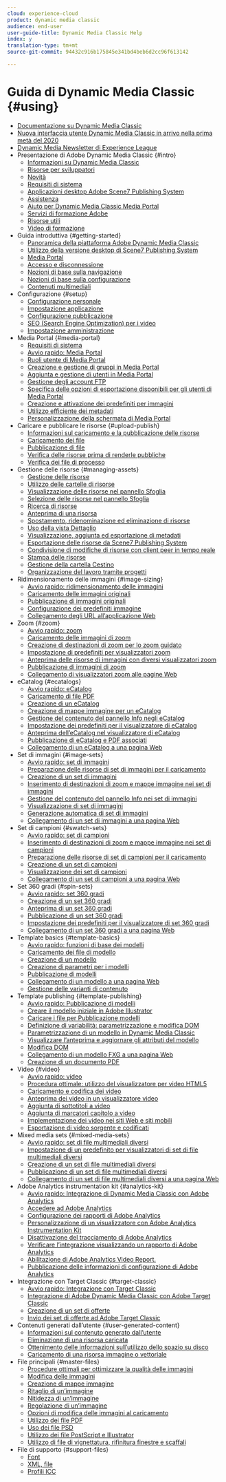 ```yaml
---
cloud: experience-cloud
product: dynamic media classic
audience: end-user
user-guide-title: Dynamic Media Classic Help
index: y
translation-type: tm+mt
source-git-commit: 94432c916b175845e341bd4beb6d2cc96f613142

---
```



# Guida di Dynamic Media Classic {#using}

+ [Documentazione su Dynamic Media Classic](home.md)
+ [Nuova interfaccia utente Dynamic Media Classic in arrivo nella prima metà del 2020](new-ui-2020.md)
+ [Dynamic Media Newsletter di Experience League](dynamic-media-newsletter.md)
+ Presentazione di Adobe Dynamic Media Classic {#intro}
   + [Informazioni su Dynamic Media Classic](introduction.md)
   + [Risorse per sviluppatori](developer-resources.md)
   + [Novità](whats-new.md)
   + [Requisiti di sistema](system-requirements.md)
   + [Applicazioni desktop Adobe Scene7 Publishing System](scene7-publishing-system-desktop-applications.md)
   + [Assistenza](support.md)
   + [Aiuto per Dynamic Media Classic Media Portal](help-scene7-media-portal.md)
   + [Servizi di formazione Adobe](training-services.md)
   + [Risorse utili](popular-resources.md)
   + [Video di formazione](training-videos.md)
+ Guida introduttiva {#getting-started}
   + [Panoramica della piattaforma Adobe Dynamic Media Classic](scene7-platform-overview.md)
   + [Utilizzo della versione desktop di Scene7 Publishing System](using-scene7-publishing-system-desktop.md)
   + [Media Portal](media-portal.md)
   + [Accesso e disconnessione](signing-out.md)
   + [Nozioni di base sulla navigazione](navigation-basics.md)
   + [Nozioni di base sulla configurazione](setup-basics.md)
   + [Contenuti multimediali](rich-media.md)
+ Configurazione {#setup}
   + [Configurazione personale](personal-setup.md)
   + [Impostazione applicazione](application-setup.md)
   + [Configurazione pubblicazione](publish-setup.md)
   + [SEO (Search Engine Optimization) per i video](video-seo-search-engine-optimization.md)
   + [Impostazione amministrazione](administration-setup.md)
+ Media Portal {#media-portal}
   + [Requisiti di sistema](system-requirements-1.md)
   + [Avvio rapido: Media Portal](quick-start-media-portal-administration.md)
   + [Ruoli utente di Media Portal](media-portal-user-roles.md)
   + [Creazione e gestione di gruppi in Media Portal ](creating-media-portal-groups.md)
   + [Aggiunta e gestione di utenti in Media Portal](adding-media-portal-users.md)
   + [Gestione degli account FTP](ftp-accounts.md)
   + [Specifica delle opzioni di esportazione disponibili per gli utenti di Media Portal](specifying-export-options-available-media.md)
   + [Creazione e attivazione dei predefiniti per immagini](creating-enabling-image-presets.md)
   + [Utilizzo efficiente dei metadati](making-efficient-metadata.md)
   + [Personalizzazione della schermata di Media Portal](customizing-media-portal-screen.md)
+ Caricare e pubblicare le risorse {#upload-publish}
   + [Informazioni sul caricamento e la pubblicazione delle risorse](about-asset-upload-publish.md)
   + [Caricamento dei file](uploading-files.md)
   + [Pubblicazione di file ](publishing-files.md)
   + [Verifica delle risorse prima di renderle pubbliche](testing-assets-making-them-public.md)
   + [Verifica dei file di processo](checking-job-files.md)
+ Gestione delle risorse {#managing-assets}
   + [Gestione delle risorse](about-managing-assets.md)
   + [Utilizzo delle cartelle di risorse](asset-folders.md)
   + [Visualizzazione delle risorse nel pannello Sfoglia](viewing-assets-browse-panel.md)
   + [Selezione delle risorse nel pannello Sfoglia](selecting-assets-browse-panel.md)
   + [Ricerca di risorse](searching-assets.md)
   + [Anteprima di una risorsa](previewing-asset.md)
   + [Spostamento, ridenominazione ed eliminazione di risorse](moving-renaming-deleting-assets.md)
   + [Uso della vista Dettaglio ](detail-view.md)
   + [Visualizzazione, aggiunta ed esportazione di metadati](viewing-adding-exporting-metadata.md)
   + [Esportazione delle risorse da Scene7 Publishing System](exporting-assets-scene7-publishing-system.md)
   + [Condivisione di modifiche di risorse con client peer in tempo reale](sharing-asset-changes-peers-real.md)
   + [Stampa delle risorse](printing-assets.md)
   + [Gestione della cartella Cestino](trash-folder.md)
   + [Organizzazione del lavoro tramite progetti](organizing-projects.md)
+ Ridimensionamento delle immagini {#image-sizing}
   + [Avvio rapido: ridimensionamento delle immagini](quick-start-image-sizing.md)
   + [Caricamento delle immagini originali](uploading-master-images.md)
   + [Pubblicazione di immagini originali](publishing-master-images.md)
   + [Configurazione dei predefiniti immagine](setting-image-presets.md)
   + [Collegamento degli URL all’applicazione Web](linking-urls-web-application.md)
+ Zoom {#zoom}
   + [Avvio rapido: zoom](quick-start-zoom.md)
   + [Caricamento delle immagini di zoom](uploading-zoom-images.md)
   + [Creazione di destinazioni di zoom per lo zoom guidato](creating-zoom-targets-guided-zoom.md)
   + [Impostazione di predefiniti per visualizzatori zoom](setting-zoom-viewer-presets.md)
   + [Anteprima delle risorse di immagini con diversi visualizzatori zoom](previewing-image-assets-different-zoom.md)
   + [Pubblicazione di immagini di zoom](publishing-zoom-images.md)
   + [Collegamento di visualizzatori zoom alle pagine Web](linking-zoom-viewers-web-pages.md)
+ eCatalog {#ecatalogs}
   + [Avvio rapido: eCatalog](quick-start-ecatalog.md)
   + [Caricamento di file PDF](uploading-pdf-files.md)
   + [Creazione di un eCatalog](creating-ecatalog.md)
   + [Creazione di mappe immagine per un eCatalog](creating-ecatalog-image-maps.md)
   + [Gestione del contenuto del pannello Info negli eCatalog](info-panel-content.md)
   + [Impostazione dei predefiniti per il visualizzatore di eCatalog](setting-ecatalog-viewer-presets.md)
   + [Anteprima dell’eCatalog nel visualizzatore di eCatalog](previewing-ecatalogs-ecatalog-viewer.md)
   + [Pubblicazione di eCatalog e PDF associati](publishing-ecatalogs-associated-pdfs.md)
   + [Collegamento di un eCatalog a una pagina Web](linking-ecatalog-web-page.md)
+ Set di immagini {#image-sets}
   + [Avvio rapido: set di immagini](quick-start-image-sets.md)
   + [Preparazione delle risorse di set di immagini per il caricamento](preparing-image-set-assets-upload.md)
   + [Creazione di un set di immagini](creating-image-set.md)
   + [Inserimento di destinazioni di zoom e mappe immagine nei set di immagini](including-zoom-targets-image-maps.md)
   + [Gestione del contenuto del pannello Info nei set di immagini](info-panel-content-1.md)
   + [Visualizzazione di set di immagini](viewing-image-sets.md)
   + [Generazione automatica di set di immagini](automated-image-set-generation.md)
   + [Collegamento di un set di immagini a una pagina Web](linking-image-set-web-page.md)
+ Set di campioni {#swatch-sets}
   + [Avvio rapido: set di campioni](quick-start-swatch-sets.md)
   + [Inserimento di destinazioni di zoom e mappe immagine nei set di campioni](including-zoom-targets-image-maps-1.md)
   + [Preparazione delle risorse di set di campioni per il caricamento](preparing-swatch-set-assets-upload.md)
   + [Creazione di un set di campioni](creating-swatch-set.md)
   + [Visualizzazione dei set di campioni](viewing-swatch-sets.md)
   + [Collegamento di un set di campioni a una pagina Web](linking-swatch-set-web-page.md)
+ Set 360 gradi {#spin-sets}
   + [Avvio rapido: set 360 gradi](quick-start-spin-sets.md)
   + [Creazione di un set 360 gradi](creating-spin-set.md)
   + [Anteprima di un set 360 gradi](previewing-spin-set.md)
   + [Pubblicazione di un set 360 gradi](publishing-spin-set.md)
   + [Impostazione dei predefiniti per il visualizzatore di set 360 gradi](setting-spin-set-viewer-presets.md)
   + [Collegamento di un set 360 gradi a una pagina Web](linking-spin-set-web-page.md)
+ Template basics {#template-basics}
   + [Avvio rapido: funzioni di base dei modelli](quick-start-template-basics.md)
   + [Caricamento dei file di modello](uploading-template-files.md)
   + [Creazione di un modello](creating-template.md)
   + [Creazione di parametri per i modelli](creating-template-parameters.md)
   + [Pubblicazione di modelli](publishing-templates.md)
   + [Collegamento di un modello a una pagina Web](linking-template-web-page.md)
   + [Gestione delle varianti di contenuto](content-variations.md)
+ Template publishing {#template-publishing}
   + [Avvio rapido: Pubblicazione di modelli](quick-start-template-publishing.md)
   + [Creare il modello iniziale in Adobe Illustrator](create-initial-template-illustrator.md)
   + [Caricare i file per Pubblicazione modelli](upload-files-template-publishing.md)
   + [Definizione di variabilità: parametrizzazione e modifica DOM](defining-variability-parameterization-versus-dom.md)
   + [Parametrizzazione di un modello in Dynamic Media Classic](parameterizing-template-scene7.md)
   + [Visualizzare l’anteprima e aggiornare gli attributi del modello](preview-update-template-attributes.md)
   + [Modifica DOM](dom-manipulation.md)
   + [Collegamento di un modello FXG a una pagina Web](linking-fxg-template-web-page.md)
   + [Creazione di un documento PDF](creating-pdf-document.md)
+ Video {#video}
   + [Avvio rapido: video](quick-start-video.md)
   + [Procedura ottimale: utilizzo del visualizzatore per video HTML5](best-practice-using-html5-video.md)
   + [Caricamento e codifica dei video](uploading-encoding-videos.md)
   + [Anteprima dei video in un visualizzatore video](previewing-videos-video-viewer.md)
   + [Aggiunta di sottotitoli a video](adding-captions-video.md)
   + [Aggiunta di marcatori capitolo a video](adding-chapter-markers-video.md)
   + [Implementazione dei video nei siti Web e siti mobili](deploying-video-websites-mobile-sites.md)
   + [Esportazione di video sorgente e codificati](exporting-source-encoded-videos.md)
+ Mixed media sets {#mixed-media-sets}
   + [Avvio rapido: set di file multimediali diversi](quick-start-mixed-media-sets.md)
   + [Impostazione di un predefinito per visualizzatori di set di file multimediali diversi](setting-mixed-media-set-viewer.md)
   + [Creazione di un set di file multimediali diversi](creating-mixed-media-set.md)
   + [Pubblicazione di un set di file multimediali diversi](publishing-mixed-media-set.md)
   + [Collegamento di un set di file multimediali diversi a una pagina Web](linking-mixed-media-set-web.md)
+ Adobe Analytics instrumentation kit {#analytics-kit}
   + [Avvio rapido: Integrazione di Dynamic Media Classic con Adobe Analytics](quick-start-integrating-scene7-analytics.md)
   + [Accedere ad Adobe Analytics](log-analytics.md)
   + [Configurazione dei rapporti di Adobe Analytics](configuring-analytics-reports.md)
   + [Personalizzazione di un visualizzatore con Adobe Analytics Instrumentation Kit](instrumenting-viewer-using-analytics-instrumentation.md)
   + [Disattivazione del tracciamento di Adobe Analytics](disabling-analytics-tracking.md)
   + [Verificare l’integrazione visualizzando un rapporto di Adobe Analytics](testing-integration-viewing-analytics-report.md)
   + [Abilitazione di Adobe Analytics Video Report.](enabling-analytics-video-reports.md)
   + [Pubblicazione delle informazioni di configurazione di Adobe Analytics](publishing-analytics-configuration-information.md)
+ Integrazione con Target Classic {#target-classic}
   + [Avvio rapido: Integrazione con Target Classic](quick-start-target-classic-integration.md)
   + [Integrazione di Adobe Dynamic Media Classic con Adobe Target Classic](integrating-scene7-target-classic.md)
   + [Creazione di un set di offerte](creating-offer-set.md)
   + [Invio dei set di offerte ad Adobe Target Classic](pushing-offer-sets-target-classic.md)
+ Contenuti generati dall’utente {#user-generated-content}
   + [Informazioni sul contenuto generato dall’utente](about-ugc.md)
   + [Eliminazione di una risorsa caricata](deleting-uploaded-asset.md)
   + [Ottenimento delle informazioni sull’utilizzo dello spazio su disco](getting-disk-usage-information.md)
   + [Caricamento di una risorsa immagine o vettoriale](uploading-image-asset-or-vector.md)
+ File principali {#master-files}
   + [Procedure ottimali per ottimizzare la qualità delle immagini](best-practices-optimizing-quality-images.md)
   + [Modifica delle immagini](editing-images.md)
   + [Creazione di mappe immagine](creating-image-maps.md)
   + [Ritaglio di un’immagine](cropping-image.md)
   + [Nitidezza di un’immagine](sharpening-image.md)
   + [Regolazione di un’immagine](adjusting-image.md)
   + [Opzioni di modifica delle immagini al caricamento](image-editing-options-upload.md)
   + [Utilizzo dei file PDF](pdfs.md)
   + [Uso dei file PSD ](psd-files.md)
   + [Utilizzo dei file PostScript e Illustrator](postscript-illustrator-files.md)
   + [Utilizzo di file di vignettatura, rifinitura finestre e scaffali](vignette-window-covering-cabinet-files.md)
+ File di supporto {#support-files}
   + [Font](fonts.md)
   + [XML, file](xml-files.md)
   + [Profili ICC](icc-profiles.md)
